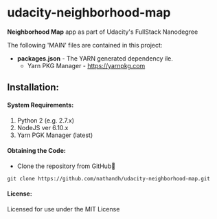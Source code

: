 # udacity-neighborhood-map
**Neighborhood Map** app as part of Udacity's FullStack Nanodegree

The following 'MAIN' files are contained in this project:

* **packages.json** - The YARN generated dependency ile.
	* Yarn PKG Manager - https://yarnpkg.com

## Installation:
#### System Requirements:
1. Python 2 (e.g. 2.7.x)
2. NodeJS ver 6.10.x
3. Yarn PGK Manager (latest)

#### Obtaining the Code:
* Clone the repository from GitHub
```
git clone https://github.com/nathandh/udacity-neighborhood-map.git
```
#### License:
Licensed for use under the MIT License
